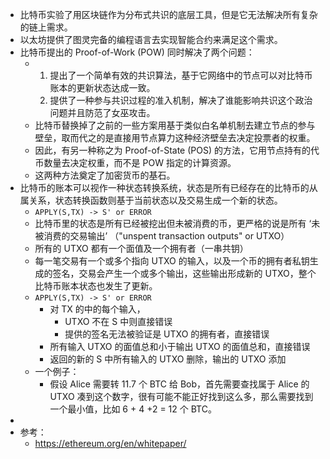 - 比特币实验了用区块链作为分布式共识的底层工具，但是它无法解决所有复杂的链上需求。
- 以太坊提供了图灵完备的编程语言去实现智能合约来满足这个需求。
- 比特币提出的 Proof-of-Work (POW) 同时解决了两个问题：
	- 1. 提出了一个简单有效的共识算法，基于它网络中的节点可以对比特币账本的更新状态达成一致。
	  2. 提供了一种参与共识过程的准入机制，解决了谁能影响共识这个政治问题并且防范了女巫攻击。
	- 比特币替换掉了之前的一些方案用基于类似白名单机制去建立节点的参与壁垒，取而代之的是直接用节点算力这种经济壁垒去决定投票者的权重。
	- 因此，有另一种称之为 Proof-of-State (POS) 的方法，它用节点持有的代币数量去决定权重，而不是 POW 指定的计算资源。
	- 这两种方法奠定了加密货币的基石。
- 比特币的账本可以视作一种状态转换系统，状态是所有已经存在的比特币的从属关系，状态转换函数则基于当前状态以及交易生成一个新的状态。
	- `APPLY(S,TX) -> S' or ERROR`
	- 比特币里的状态是所有已经被挖出但未被消费的币，更严格的说是所有 ‘未被消费的交易输出’ （"unspent transaction outputs" or UTXO）
	- 所有的 UTXO 都有一个面值及一个拥有者（一串共钥）
	- 每一笔交易有一个或多个指向 UTXO 的输入，以及一个币的拥有者私钥生成的签名，交易会产生一个或多个输出，这些输出形成新的 UTXO，整个比特币账本状态也发生了更新。
	- `APPLY(S,TX) -> S' or ERROR`
		- 对 TX 的中的每个输入，
			- UTXO 不在 S 中则直接错误
			- 提供的签名无法被验证是 UTXO 的拥有者，直接错误
		- 所有输入 UTXO 的面值总和小于输出 UTXO 的面值总和，直接错误
		- 返回的新的 S 中所有输入的 UTXO 删除，输出的 UTXO 添加
	- 一个例子：
		- 假设 Alice 需要转 11.7 个 BTC 给 Bob，首先需要查找属于 Alice 的 UTXO 凑到这个数字，很有可能不能正好找到这么多，那么需要找到一个最小值，比如 6 + 4 +2 = 12 个 BTC。
-
- 参考：
	- https://ethereum.org/en/whitepaper/